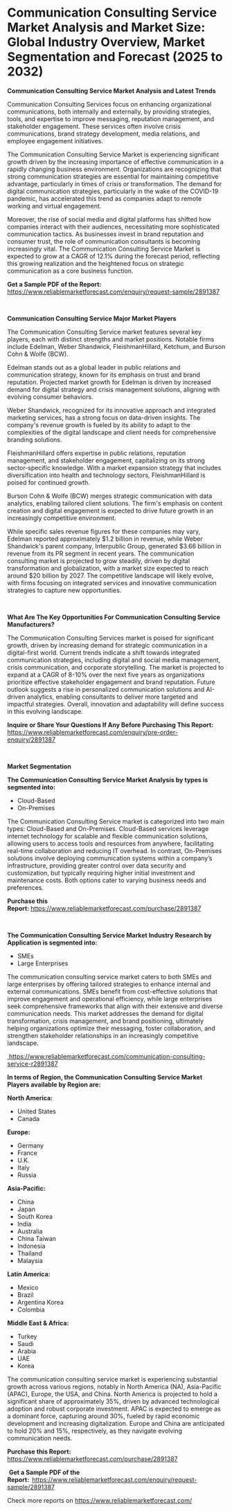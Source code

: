 <p><h1>Communication Consulting Service Market Analysis and Market Size: Global Industry Overview, Market Segmentation and Forecast (2025 to 2032)</h1></p><p><strong>Communication Consulting Service Market Analysis and Latest Trends</strong></p>
<p><p>Communication Consulting Services focus on enhancing organizational communications, both internally and externally, by providing strategies, tools, and expertise to improve messaging, reputation management, and stakeholder engagement. These services often involve crisis communications, brand strategy development, media relations, and employee engagement initiatives. </p><p>The Communication Consulting Service Market is experiencing significant growth driven by the increasing importance of effective communication in a rapidly changing business environment. Organizations are recognizing that strong communication strategies are essential for maintaining competitive advantage, particularly in times of crisis or transformation. The demand for digital communication strategies, particularly in the wake of the COVID-19 pandemic, has accelerated this trend as companies adapt to remote working and virtual engagement. </p><p>Moreover, the rise of social media and digital platforms has shifted how companies interact with their audiences, necessitating more sophisticated communication tactics. As businesses invest in brand reputation and consumer trust, the role of communication consultants is becoming increasingly vital. The Communication Consulting Service Market is expected to grow at a CAGR of 12.1% during the forecast period, reflecting this growing realization and the heightened focus on strategic communication as a core business function.</p></p>
<p><strong>Get a Sample PDF of the Report:&nbsp;</strong> <a href="https://www.reliablemarketforecast.com/enquiry/request-sample/2891387?utm_campaign=2456&utm_medium=2&utm_source=Github&utm_content=ia&utm_term=14032025&utm_id=communication-consulting-service">https://www.reliablemarketforecast.com/enquiry/request-sample/2891387</a></p>
<p>&nbsp;</p>
<p><strong>Communication Consulting Service Major Market Players</strong></p>
<p><p>The Communication Consulting Service market features several key players, each with distinct strengths and market positions. Notable firms include Edelman, Weber Shandwick, FleishmanHillard, Ketchum, and Burson Cohn & Wolfe (BCW).</p><p>Edelman stands out as a global leader in public relations and communication strategy, known for its emphasis on trust and brand reputation. Projected market growth for Edelman is driven by increased demand for digital strategy and crisis management solutions, aligning with evolving consumer behaviors.</p><p>Weber Shandwick, recognized for its innovative approach and integrated marketing services, has a strong focus on data-driven insights. The company's revenue growth is fueled by its ability to adapt to the complexities of the digital landscape and client needs for comprehensive branding solutions.</p><p>FleishmanHillard offers expertise in public relations, reputation management, and stakeholder engagement, capitalizing on its strong sector-specific knowledge. With a market expansion strategy that includes diversification into health and technology sectors, FleishmanHillard is poised for continued growth.</p><p>Burson Cohn & Wolfe (BCW) merges strategic communication with data analytics, enabling tailored client solutions. The firm's emphasis on content creation and digital engagement is expected to drive future growth in an increasingly competitive environment.</p><p>While specific sales revenue figures for these companies may vary, Edelman reported approximately $1.2 billion in revenue, while Weber Shandwick's parent company, Interpublic Group, generated $3.66 billion in revenue from its PR segment in recent years. The communication consulting market is projected to grow steadily, driven by digital transformation and globalization, with a market size expected to reach around $20 billion by 2027. The competitive landscape will likely evolve, with firms focusing on integrated services and innovative communication strategies to capture new opportunities.</p></p>
<p>&nbsp;</p>
<p><strong>What Are The Key Opportunities For Communication Consulting Service Manufacturers?</strong></p>
<p><p>The Communication Consulting Services market is poised for significant growth, driven by increasing demand for strategic communication in a digital-first world. Current trends indicate a shift towards integrated communication strategies, including digital and social media management, crisis communication, and corporate storytelling. The market is projected to expand at a CAGR of 8-10% over the next five years as organizations prioritize effective stakeholder engagement and brand reputation. Future outlook suggests a rise in personalized communication solutions and AI-driven analytics, enabling consultants to deliver more targeted and impactful strategies. Overall, innovation and adaptability will define success in this evolving landscape.</p></p>
<p><strong>Inquire or Share Your Questions If Any Before Purchasing This Report:</strong> <a href="https://www.reliablemarketforecast.com/enquiry/pre-order-enquiry/2891387?utm_campaign=2456&utm_medium=2&utm_source=Github&utm_content=ia&utm_term=14032025&utm_id=communication-consulting-service">https://www.reliablemarketforecast.com/enquiry/pre-order-enquiry/2891387</a></p>
<p>&nbsp;</p>
<p><strong>Market Segmentation</strong></p>
<p><strong>The Communication Consulting Service Market Analysis by types is segmented into:</strong></p>
<p><ul><li>Cloud-Based</li><li>On-Premises</li></ul></p>
<p><p>The Communication Consulting Service market is categorized into two main types: Cloud-Based and On-Premises. Cloud-Based services leverage internet technology for scalable and flexible communication solutions, allowing users to access tools and resources from anywhere, facilitating real-time collaboration and reducing IT overhead. In contrast, On-Premises solutions involve deploying communication systems within a company’s infrastructure, providing greater control over data security and customization, but typically requiring higher initial investment and maintenance costs. Both options cater to varying business needs and preferences.</p></p>
<p><strong>Purchase this Report:&nbsp;</strong><a href="https://www.reliablemarketforecast.com/purchase/2891387?utm_campaign=2456&utm_medium=2&utm_source=Github&utm_content=ia&utm_term=14032025&utm_id=communication-consulting-service">https://www.reliablemarketforecast.com/purchase/2891387</a></p>
<p>&nbsp;</p>
<p><strong>The Communication Consulting Service Market Industry Research by Application is segmented into:</strong></p>
<p><ul><li>SMEs</li><li>Large Enterprises</li></ul></p>
<p><p>The communication consulting service market caters to both SMEs and large enterprises by offering tailored strategies to enhance internal and external communications. SMEs benefit from cost-effective solutions that improve engagement and operational efficiency, while large enterprises seek comprehensive frameworks that align with their extensive and diverse communication needs. This market addresses the demand for digital transformation, crisis management, and brand positioning, ultimately helping organizations optimize their messaging, foster collaboration, and strengthen stakeholder relationships in an increasingly competitive landscape.</p></p>
<p><a href="https://www.reliablemarketforecast.com/communication-consulting-service-r2891387?utm_campaign=2456&utm_medium=2&utm_source=Github&utm_content=ia&utm_term=14032025&utm_id=communication-consulting-service">&nbsp;https://www.reliablemarketforecast.com/communication-consulting-service-r2891387</a></p>
<p><strong>In terms of Region, the Communication Consulting Service Market Players available by Region are:</strong></p>
<p>
    <p> <strong> North America: </strong>
        <ul>
            <li>United States</li>
            <li>Canada</li>
        </ul>
        </p> 
    <p> <strong> Europe: </strong>
        <ul>
            <li>Germany</li>
            <li>France</li>
            <li>U.K.</li>
            <li>Italy</li>
            <li>Russia</li>
        </ul>
        </p> 
    <p> <strong> Asia-Pacific: </strong>
        <ul>
            <li>China</li>
            <li>Japan</li>
            <li>South Korea</li>
            <li>India</li>
            <li>Australia</li>
            <li>China Taiwan</li>
            <li>Indonesia</li>
            <li>Thailand</li>
            <li>Malaysia</li>
        </ul>
        </p> 
    <p> <strong> Latin America: </strong>
        <ul>
            <li>Mexico</li>
            <li>Brazil</li>
            <li>Argentina Korea</li>
            <li>Colombia</li>
        </ul>
        </p> 
    <p> <strong> Middle East & Africa: </strong>
        <ul>
            <li>Turkey</li>
            <li>Saudi</li>
            <li>Arabia</li>
            <li>UAE</li>
            <li>Korea</li>
        </ul>
    </p>
    </p>
<p><p>The communication consulting service market is experiencing substantial growth across various regions, notably in North America (NA), Asia-Pacific (APAC), Europe, the USA, and China. North America is projected to hold a significant share of approximately 35%, driven by advanced technological adoption and robust corporate investment. APAC is expected to emerge as a dominant force, capturing around 30%, fueled by rapid economic development and increasing digitalization. Europe and China are anticipated to hold 20% and 15%, respectively, as they navigate evolving communication needs.</p></p>
<p><strong>Purchase this Report: </strong><a href="https://www.reliablemarketforecast.com/purchase/2891387?utm_campaign=2456&utm_medium=2&utm_source=Github&utm_content=ia&utm_term=14032025&utm_id=communication-consulting-service">https://www.reliablemarketforecast.com/purchase/2891387</a></p>
<p>&nbsp;<strong>Get a Sample PDF of the Report:&nbsp;&nbsp;</strong><a href="https://www.reliablemarketforecast.com/enquiry/request-sample/2891387?utm_campaign=2456&utm_medium=2&utm_source=Github&utm_content=ia&utm_term=14032025&utm_id=communication-consulting-service">https://www.reliablemarketforecast.com/enquiry/request-sample/2891387</a></p>
<p><strong></strong></p>
<p>Check more reports on <a href="https://www.reliablemarketforecast.com/?utm_campaign=2456&utm_medium=2&utm_source=Github&utm_content=ia&utm_term=14032025&utm_id=communication-consulting-service">https://www.reliablemarketforecast.com/</a></p>